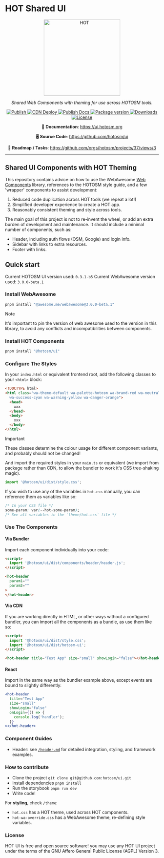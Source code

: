 # HOT Shared UI

<!-- markdownlint-disable -->
<p align="center">
  <img src="https://github.com/hotosm/ui/blob/main/src/assets/logo/hot-logo-png.png?raw=true" width="250" alt="HOT"></a>
</p>
<p align="center">
  <em>Shared Web Components with theming for use across HOTOSM tools.</em>
</p>
<p align="center">
  <a href="https://github.com/hotosm/ui/actions/workflows/publish.yml" target="_blank">
      <img src="https://github.com/hotosm/ui/actions/workflows/publish.yml/badge.svg?event=release" alt="Publish">
  </a>
  <a href="https://github.com/hotosm/ui/actions/workflows/cdn_deploy.yml" target="_blank">
      <img src="https://github.com/hotosm/ui/actions/workflows/cdn_deploy.yml/badge.svg?branch=main" alt="CDN Deploy">
  </a>
  <a href="https://github.com/hotosm/ui/actions/workflows/docs.yml" target="_blank">
      <img src="https://github.com/hotosm/ui/actions/workflows/docs.yml/badge.svg" alt="Publish Docs">
  </a>
  <a href="https://www.npmjs.com/package/@hotosm/ui" target="_blank">
      <img src="https://img.shields.io/npm/v/%40hotosm/ui?color=334D058"
      alt="Package version">
  </a>
  <a href="https://npmtrends.com/@hotosm/ui" target="_blank">
      <img src="https://img.shields.io/npm/dm/%40hotosm%2Fui"
      alt="Downloads">
  </a>
  <a href="https://github.com/hotosm/ui/blob/main/LICENSE.md" target="_blank">
      <img src="https://img.shields.io/github/license/hotosm/ui.svg" alt="License">
  </a>
</p>

<p align="center">
  📖 <strong>Documentation</strong>: 
  <a href="https://ui.hotosm.org" target="_blank">https://ui.hotosm.org</a><br>
</p>

<p align="center">
  🖥️ <strong>Source Code</strong>: 
  <a href="https://github.com/hotosm/ui" target="_blank">https://github.com/hotosm/ui</a><br>
</p>

<p align="center">
  🎯 <strong>Roadmap / Tasks</strong>: 
  <a href="https://github.com/orgs/hotosm/projects/37/views/3" target="_blank">https://github.com/orgs/hotosm/projects/37/views/3</a>
</p>


<!-- markdownlint-enable -->

---

## Shared UI Components with HOT Theming

This repository contains advice on how to use the WebAwesome
[Web Components](https://developer.mozilla.org/en-US/docs/Web/API/Web_components)
library, references to the HOTOSM style guide, and a few 'wrapper'
components to assist development:

1. Reduced code duplication across HOT tools (we repeat a lot!)
2. Simplified developer experience to create a HOT app.
3. Reasonably consistent theming and style across tools.

The main goal of this project is not to re-invent the wheel, or add an extra burden
of development and maintenance. It should include a minimal number of
components, such as:

- Header, including auth flows (OSM, Google) and login info.
- Sidebar with links to extra resources.
- Footer with links.

## Quick start

Current HOTOSM UI version used: `0.3.1-b5`
Current WebAwesome version used: `3.0.0-beta.1`

### Install WebAwesome

```bash
pnpm install "@awesome.me/webawesome@3.0.0-beta.1"
```

> [!NOTE]
> It's important to pin the version of web awesome used to the version in this
> library, to avoid any conflicts and incompatibilities between components.

### Install HOT Components

```bash
pnpm install "@hotosm/ui"
```

### Configure The Styles

In your `index.html` or equivalent frontend root, add the following classes
to your `<html>` block:

  ```html
  <!DOCTYPE html>
  <html class="wa-theme-default wa-palette-hotosm wa-brand-red wa-neutral-gray
    wa-success-cyan wa-warning-yellow wa-danger-orange">
    <head>
      xxx
    </head>
    <body>
      xxx
    </body>
  </html>
  ```

> [!IMPORTANT]
> These classes determine the colour usage for different component variants,
> and probably should not be changed!

And import the required styles in your `main.ts` or equivalent (we import from package
rather than CDN, to allow the bundler to work it's CSS tree-shaking magic).

  ```js
  import '@hotosm/ui/dist/style.css';
  ```

If you wish to use any of the variables in `hot.css` manually, you can reference
them as variables like so:

  ```css
  /* In your CSS file */
  some-param: var(--hot-some-param);
  /* See all variables in the `theme/hot.css` file */
  ```

### Use The Components

#### Via Bundler

Import each component individually into your code:

  ```html
  <script>
    import '@hotosm/ui/dist/components/header/header.js';
  </script>

  <hot-header
    param1=""
    param2=""
  >
  </hot-header>
  ```

#### Via CDN

If you are working directly in HTML, or other ways without a configured
bundler, you can import all the components as a bundle, as use them like so:

  ```html
  <script>
    import '@hotosm/ui/dist/style.css';
    import '@hotosm/ui/dist/hotosm-ui';
  </script>

  <hot-header title="Test App" size="small" showLogin="false"></hot-header>
  ```

#### React

Import in the same way as the bundler example above, except events
are bound to slightly differently:

  ```jsx
  <hot-header
    title="Test App"
    size="small"
    showLogin="false"
    onLogin={() => {
      console.log('handler');
    }}
  ></hot-header>
  ```

### Component Guides

- Header: see [`/header.md`](/header.md) for detailed integration, styling, and framework examples.

### How to contribute

- Clone the project `git clone git@github.com:hotosm/ui.git`
- Install dependencies `pnpm install`
- Run the storybook `pnpm run dev`
- Write code!

For **styling**, check `/theme`:

- `hot.css` has a HOT theme, used across HOT components.
- `hot-wa-override.css` has a WebAwesome theme, re-defining style variables.

### License

HOT UI is free and open source software! you may use any HOT UI project under the
terms of the GNU Affero General Public License (AGPL) Version 3.
